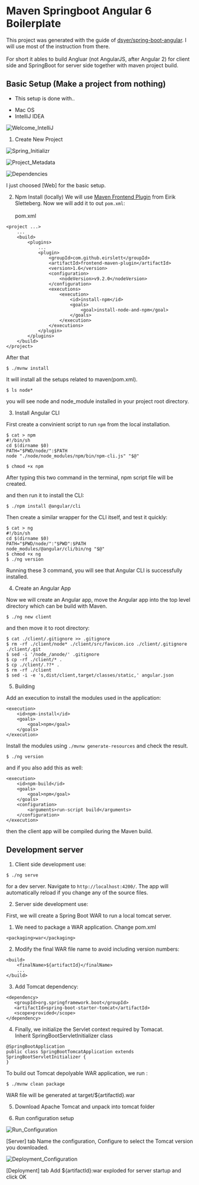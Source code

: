 # Maven Springboot Angular 6 Boilerplate

This project was generated with the guide of [dsyer/spring-boot-angular](https://github.com/dsyer/spring-boot-angular). I will use most of the instruction from there.<br/><br/>
For short it ables to build Angluar (not AngularJS, after Angular 2) for client side and SpringBoot for server side together with maven project build. 

## Basic Setup (Make a project from nothing)

* This setup is done with..
- Mac OS
- IntelliJ IDEA


![Welcome_IntelliJ](https://raw.githubusercontent.com/Hooning/springboot-angular-boilerplate/readme-img/0_Welcome_IntelliJ.png)

1. Create New Project

![Spring_Initializr](https://raw.githubusercontent.com/Hooning/springboot-angular-boilerplate/readme-img/1_0_Spring_Initializr.png)

![Project_Metadata](https://raw.githubusercontent.com/Hooning/springboot-angular-boilerplate/readme-img/1_1_Project_Metadata.png)

![Dependencies](https://raw.githubusercontent.com/Hooning/springboot-angular-boilerplate/readme-img/1_2_Dependencies.png)

I just choosed [Web] for the basic setup.

2. Npm Install (locally)
We will use [Maven Frontend Plugin](https://github.com/eirslett/frontend-maven-plugin) from Eirik Sletteberg. Now we will add it to out `pom.xml`:
<br/><br/>
pom.xml <br/>

```
<project ...>
	...
	<build>
	    <plugins>
	        ...
	        <plugin>
	            <groupId>com.github.eirslett</groupId>
	            <artifactId>frontend-maven-plugin</artifactId>
	            <version>1.6</version>
	            <configuration>
	                <nodeVersion>v9.2.0</nodeVersion>
	            </configuration>
	            <executions>
	                <execution>
	                    <id>install-npm</id>
	                    <goals>
	                        <goal>install-node-and-npm</goal>
	                    </goals>
	                </execution>
	            </executions>
	        </plugin>
	    </plugins>
	</build>
</project>
```

After that
```
$ ./mvnw install
```

It will install all the setups related to maven(pom.xml).

```
$ ls node*
```

you will see node and node_module installed in your project root directory.

3. Install Angular CLI

First create a convinient script to run ```npm``` from the local installation. 

```
$ cat > npm
#!/bin/sh
cd $(dirname $0)
PATH="$PWD/node/":$PATH
node "./node/node_modules/npm/bin/npm-cli.js" "$@"

$ chmod +x npm
```

After typing this two command in the terminal, npm script file will be created.

and then run it to install the CLI:

```
$ ./npm install @angular/cli
```

Then create a similar wrapper for the CLI itself, and test it quickly:

```
$ cat > ng
#!/bin/sh
cd $(dirname $0)
PATH="$PWD/node/":"$PWD":$PATH
node_modules/@angular/cli/bin/ng "$@"
$ chmod +x ng
$ ./ng version
```

Running these 3 command, you will see that Angular CLI is successfully installed.

4. Create an Angular App

Now we will create an Angular app, move the Angular app into the top level directory which can be build with Maven.

```
$ ./ng new client
```

and then move it to root directory:

```
$ cat ./client/.gitignore >> .gitignore
$ rm -rf ./client/node* ./client/src/favicon.ico ./client/.gitignore ./client/.git
$ sed -i '/node_/anode/' .gitignore
$ cp -rf ./client/* .
$ cp ./client/.??* .
$ rm -rf ./client
$ sed -i -e 's,dist/client,target/classes/static,' angular.json
```

5. Building

Add an execution to install the modules used in the application:

```
<execution>
    <id>npm-install</id>
    <goals>
        <goal>npm</goal>
    </goals>
</execution>
```

Install the modules using `./mvnw generate-resources` and check the result.

```
$ ./ng version
```

and if you also add this as well:
```
<execution>
    <id>npm-build</id>
    <goals>
        <goal>npm</goal>
    </goals>
    <configuration>
        <arguments>run-script build</arguments>
    </configuration>
</execution>
```
then the client app will be compiled during the Maven build.

## Development server

1. Client side development use:

```
$ ./ng serve 

```

for a dev server. Navigate to `http://localhost:4200/`. The app will automatically reload if you change any of the source files. 

2. Server side development use:

First, we will create a Spring Boot WAR to run a local tomcat server.

1) We need to package a WAR application. Change pom.xml 
```
<packaging>war</packaging>
```

2) Modify the final WAR file name to avoid including version numbers:
```
<build>
    <finalName>${artifactId}</finalName>
    ... 
</build>
```

3) Add Tomcat dependency:
```
<dependency>
   <groupId>org.springframework.boot</groupId>
   <artifactId>spring-boot-starter-tomcat</artifactId>
   <scope>provided</scope>
</dependency>
```

4) Finally, we initialize the Servlet context required by Tomacat.<br/>
Inherit SpringBootServletInitializer class
```
@SpringBootApplication
public class SpringBootTomcatApplication extends SpringBootServletInitializer {
}
```

To build out Tomcat depolyable WAR application, we run :
```
$ ./mvnw clean package
```
WAR file will be generated at target/${artifactId}.war

5) Download Apache Tomcat and unpack into tomcat folder

6) Run configuration setup

![Run_Configuration](https://raw.githubusercontent.com/Hooning/springboot-angular-boilerplate/readme-img/2_1_Run_Configuration.png)

[Server] tab
Name the configuration, Configure to select the Tomcat version you downloaded.

![Deployment_Configuration](https://raw.githubusercontent.com/Hooning/springboot-angular-boilerplate/readme-img/2_2_Deployment.png)

[Deployment] tab
Add ${artifactId}:war exploded for server startup and click OK
